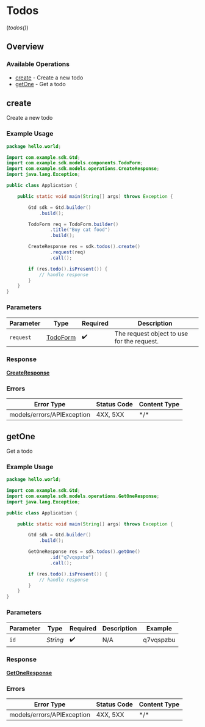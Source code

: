 # Todos
(*todos()*)

## Overview

### Available Operations

* [create](#create) - Create a new todo
* [getOne](#getone) - Get a todo

## create

Create a new todo

### Example Usage

```java
package hello.world;

import com.example.sdk.Gtd;
import com.example.sdk.models.components.TodoForm;
import com.example.sdk.models.operations.CreateResponse;
import java.lang.Exception;

public class Application {

    public static void main(String[] args) throws Exception {

        Gtd sdk = Gtd.builder()
            .build();

        TodoForm req = TodoForm.builder()
                .title("Buy cat food")
                .build();

        CreateResponse res = sdk.todos().create()
                .request(req)
                .call();

        if (res.todo().isPresent()) {
            // handle response
        }
    }
}
```

### Parameters

| Parameter                                   | Type                                        | Required                                    | Description                                 |
| ------------------------------------------- | ------------------------------------------- | ------------------------------------------- | ------------------------------------------- |
| `request`                                   | [TodoForm](../../models/shared/TodoForm.md) | :heavy_check_mark:                          | The request object to use for the request.  |

### Response

**[CreateResponse](../../models/operations/CreateResponse.md)**

### Errors

| Error Type                 | Status Code                | Content Type               |
| -------------------------- | -------------------------- | -------------------------- |
| models/errors/APIException | 4XX, 5XX                   | \*/\*                      |

## getOne

Get a todo

### Example Usage

```java
package hello.world;

import com.example.sdk.Gtd;
import com.example.sdk.models.operations.GetOneResponse;
import java.lang.Exception;

public class Application {

    public static void main(String[] args) throws Exception {

        Gtd sdk = Gtd.builder()
            .build();

        GetOneResponse res = sdk.todos().getOne()
                .id("q7vqspzbu")
                .call();

        if (res.todo().isPresent()) {
            // handle response
        }
    }
}
```

### Parameters

| Parameter          | Type               | Required           | Description        | Example            |
| ------------------ | ------------------ | ------------------ | ------------------ | ------------------ |
| `id`               | *String*           | :heavy_check_mark: | N/A                | q7vqspzbu          |

### Response

**[GetOneResponse](../../models/operations/GetOneResponse.md)**

### Errors

| Error Type                 | Status Code                | Content Type               |
| -------------------------- | -------------------------- | -------------------------- |
| models/errors/APIException | 4XX, 5XX                   | \*/\*                      |